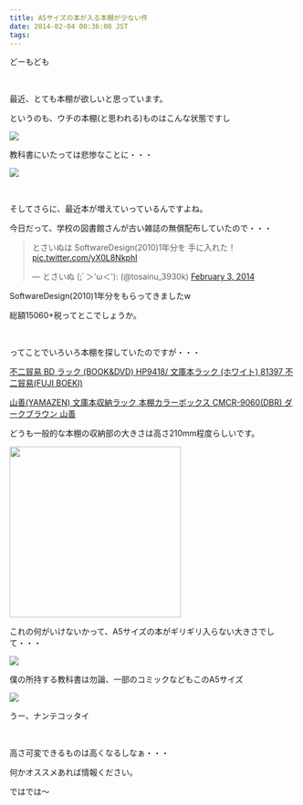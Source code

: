 ```yaml
---
title: A5サイズの本が入る本棚が少ない件
date: 2014-02-04 00:36:08 JST
tags:
---
```

どーもども

&nbsp;

最近、とても本棚が欲しいと思っています。

というのも、ウチの本棚(と思われる)ものはこんな状態ですし

<img src="https://lh6.googleusercontent.com/-YkTK5jm0mJk/Uu-zXmFQtwI/AAAAAAAAC9E/A5X7bEoAHoE/s640/IMG_1515.JPG" />

教科書にいたっては悲惨なことに・・・

<img src="https://lh5.googleusercontent.com/-k39XKrJeP1s/Uu-07LhtNgI/AAAAAAAAC9Y/T-6-kh0dxy4/s640/IMG_1517.JPG" />

&nbsp;

そしてさらに、最近本が増えていっているんですよね。

今日だって、学校の図書館さんが古い雑誌の無償配布していたので・・・

<blockquote class="twitter-tweet tw-align-center" lang="en"><p>とさいぬは SoftwareDesign(2010)1年分を 手に入れた！ <a href="http://t.co/yX0L8NkphI">pic.twitter.com/yX0L8NkphI</a></p>&mdash; とさいぬ (;ﾞ＞&#39;ω＜&#39;): (@tosainu_3930k) <a href="https://twitter.com/tosainu_3930k/statuses/430150589335359488">February 3, 2014</a></blockquote>
<script async src="//platform.twitter.com/widgets.js" charset="utf-8"></script>

SoftwareDesign(2010)1年分をもらってきましたw

総額15060+税ってとこでしょうか。

&nbsp;

ってことでいろいろ本棚を探していたのですが・・・

<a href="http://www.amazon.co.jp/dp/B0034G4HKQ/ref=cm_sw_r_tw_dp_Hw77sb13XCPXT">不二貿易 BD ラック (BOOK&DVD) HP9418/ 文庫本ラック (ホワイト) 81397 不二貿易(FUJI BOEKI)</a>

<a href="http://www.amazon.co.jp/dp/B002WJHLQS/ref=cm_sw_r_tw_dp_xv77sb002P54W">山善(YAMAZEN) 文庫本収納ラック 本棚カラーボックス CMCR-9060(DBR) ダークブラウン 山善</a>

どうも一般的な本棚の収納部の大きさは高さ210mm程度らしいです。

<img src="https://lh4.googleusercontent.com/-Wm6A7g4QvXY/Uu-2JtvKb9I/AAAAAAAAC9s/duX56xian6Y/s800/B0034G4HKQ_03.jpg" height="300" width="300" />

これの何がいけないかって、A5サイズの本がギリギリ入らない大きさでして・・・

<img src="https://lh5.googleusercontent.com/-HUC-J0KyL2M/Uu-1YktP_sI/AAAAAAAAC9g/OCD_7hXox74/s640/IMG_1509.JPG" />

僕の所持する教科書は勿論、一部のコミックなどもこのA5サイズ

<img src="https://lh3.googleusercontent.com/-CF67a4S3olU/Uu-zhpbdYPI/AAAAAAAAC9M/HYYsCeg-Qrs/s640/IMG_1511.JPG" />

うー、ナンテコッタイ

&nbsp;

高さ可変できるものは高くなるしなぁ・・・

何かオススメあれば情報ください。

ではでは〜
